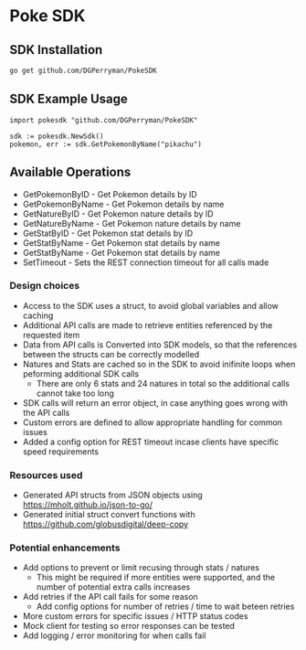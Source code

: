 # Poke SDK

<!-- Start SDK Installation -->
## SDK Installation

```bash
go get github.com/DGPerryman/PokeSDK
```
<!-- End SDK Installation -->

## SDK Example Usage
<!-- Start SDK Example Usage -->
```golang
import pokesdk "github.com/DGPerryman/PokeSDK"

sdk := pokesdk.NewSdk()
pokemon, err := sdk.GetPokemonByName("pikachu")
```
<!-- End SDK Example Usage -->

<!-- Start SDK Available Operations -->
## Available Operations

* GetPokemonByID - Get Pokemon details by ID
* GetPokemonByName - Get Pokemon details by name
* GetNatureByID - Get Pokemon nature details by ID
* GetNatureByName - Get Pokemon nature details by name
* GetStatByID - Get Pokemon stat details by ID
* GetStatByName - Get Pokemon stat details by name
* GetStatByName - Get Pokemon stat details by name
* SetTimeout - Sets the REST connection timeout for all calls made

<!-- End SDK Available Operations -->

### Design choices
- Access to the SDK uses a struct, to avoid global variables and allow caching
- Additional API calls are made to retrieve entities referenced by the requested item
- Data from API calls is Converted into SDK models, so that the references between the structs can be correctly modelled
- Natures and Stats are cached so in the SDK to avoid inifinite loops when peforming additional SDK calls
    - There are only 6 stats and 24 natures in total so the additional calls cannot take too long
- SDK calls will return an error object, in case anything goes wrong with the API calls
- Custom errors are defined to allow appropriate handling for common issues
- Added a config option for REST timeout incase clients have specific speed requirements

### Resources used
- Generated API structs from JSON objects using https://mholt.github.io/json-to-go/ 
- Generated initial struct convert functions with https://github.com/globusdigital/deep-copy 

### Potential enhancements
- Add options to prevent or limit recusing through stats / natures
    - This might be required if more entities were supported, and the number of potential extra calls increases
- Add retries if the API call fails for some reason
    - Add config options for number of retries / time to wait beteen retries
- More custom errors for specific issues / HTTP status codes
- Mock client for testing so error responses can be tested
- Add logging / error monitoring for when calls fail
